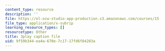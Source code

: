 ```yaml
---
content_type: resource
description: ''
file: https://ol-ocw-studio-app-production.s3.amazonaws.com/courses/15-s21-nuts-and-bolts-of-business-plans-january-iap-2014/9f59b344ea4a670e7c1717fd6f84283a_ZcPNcoTbkIU.srt
file_type: application/x-subrip
learning_resource_types: []
resourcetype: Other
title: 3play caption file
uid: 9f59b344-ea4a-670e-7c17-17fd6f84283a
---
```

